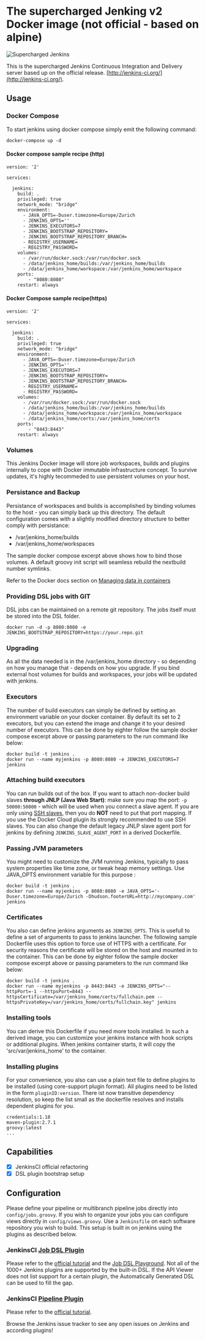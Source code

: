 # The supercharged Jenking v2 Docker image (not official - based on alpine)

![Supercharged Jenkins](superhero.png)

This is the supercharged Jenkins Continuous Integration and Delivery server based up on the official release. [http://jenkins-ci.org/](http://jenkins-ci.org/).

## Usage

### Docker Compose

To start jenkins using docker compose simply emit the following command:
```
docker-compose up -d
```

#### Docker compose sample recipe (http)

```
version: '2'

services:

  jenkins:
    build: .
    privileged: true
    network_mode: "bridge"
    environment:
      - JAVA_OPTS=-Duser.timezone=Europe/Zurich
      - JENKINS_OPTS=''
      - JENKINS_EXECUTORS=7
      - JENKINS_BOOTSTRAP_REPOSITORY=
      - JENKINS_BOOTSTRAP_REPOSITORY_BRANCH=
      - REGISTRY_USERNAME=
      - REGISTRY_PASSWORD=
    volumes:
      - /var/run/docker.sock:/var/run/docker.sock
      - /data/jenkins_home/builds:/var/jenkins_home/builds
      - /data/jenkins_home/workspace:/var/jenkins_home/workspace
    ports:
        - "8080:8080"
    restart: always
```
#### Docker Compose sample recipe(https)

```
version: '2'

services:

  jenkins:
    build: .
    privileged: true
    network_mode: "bridge"
    environment:
      - JAVA_OPTS=-Duser.timezone=Europe/Zurich
      - JENKINS_OPTS=''
      - JENKINS_EXECUTORS=7
      - JENKINS_BOOTSTRAP_REPOSITORY=
      - JENKINS_BOOTSTRAP_REPOSITORY_BRANCH=
      - REGISTRY_USERNAME=
      - REGISTRY_PASSWORD=
    volumes:
      - /var/run/docker.sock:/var/run/docker.sock
      - /data/jenkins_home/builds:/var/jenkins_home/builds
      - /data/jenkins_home/workspace:/var/jenkins_home/workspace
      - /data/jenkins_home/certs:/var/jenkins_home/certs
    ports:
        - "8443:8443"
    restart: always
```

### Volumes

This Jenkins Docker image  will store job workspaces, builds and plugins internally to cope with Docker immutable infrastructure concept. To survive updates, it's highly tecommeded to use persistent volumes on your host. 


### Persistance and Backup

Persistance of workspaces and builds is accomplished by binding volumes to the host - you can simply back up this directory. The default configuration comes with a slightly modified directory structure to better comply with persistance:
* /var/jenkins_home/builds
* /var/jenkins_home/workspaces

The sample docker compose excerpt above shows how to bind those volumes. A default groovy init script will seamless rebuild the nextbuild number symlinks.

Refer to the Docker docs section on [Managing data in containers](https://docs.docker.com/userguide/dockervolumes/)


### Providing DSL jobs with GIT

DSL jobs can be maintained on a remote git repository. The jobs itself must be stored into the DSL folder. 

```
docker run -d -p 8080:8080 -e JENKINS_BOOTSTRAP_REPOSITORY=https://your.repo.git
```


### Upgrading

As all the data needed is in the /var/jenkins_home directory - so depending on how you manage that - depends on how you upgrade. If you bind external host volumes for builds and workspaces, your jobs will be updated with jenkins. 


### Executors

The number of build executors can simply be defined by setting an environment variable on your docker container. By default its set to 2 executors, but you can extend the image and change it to your desired number of executors. This can be done by eighter follow the sample docker compose excerpt above or passing parameters to the run command like below:

```
docker build -t jenkins .
docker run --name myjenkins -p 8080:8080 -e JENKINS_EXECUTORS=7 jenkins
```

### Attaching build executors

You can run builds out of the box. If you want to attach non-docker build slaves **through JNLP (Java Web Start)**: make sure you map the port: ```-p 50000:50000``` - which will be used when you connect a slave agent. If you are only using [SSH slaves](https://wiki.jenkins-ci.org/display/JENKINS/SSH+Slaves+plugin), then you do **NOT** need to put that port mapping. If you use the Docker Cloud plugin its strongly recommended to use SSH slaves.
You can also change the default legacy JNLP slave agent port for jenkins by defining `JENKINS_SLAVE_AGENT_PORT` in a derived Dockerfile.

### Passing JVM parameters

You might need to customize the JVM running Jenkins, typically to pass system properties like time zone, or tweak heap memory settings. Use JAVA_OPTS environment
variable for this purpose :

```
docker build -t jenkins .
docker run --name myjenkins -p 8080:8080 -e JAVA_OPTS='-Duser.timezone=Europe/Zurich -Dhudson.footerURL=http://mycompany.com' jenkins
```

### Certificates

You also can define jenkins arguments as `JENKINS_OPTS`. This is usefull to define a set of arguments to pass to jenkins launcher. The following sample Dockerfile uses this option to force use of HTTPS with a certificate. For security reasons the certificate will be stored on the host and mounted in to the container. This can be done by eighter follow the sample docker compose excerpt above or passing parameters to the run command like below:

```
docker build -t jenkins .
docker run --name myjenkins -p 8443:8443 -e JENKINS_OPTS="--httpPort=-1 --httpsPort=8443 --httpsCertificate=/var/jenkins_home/certs/fullchain.pem --httpsPrivateKey=/var/jenkins_home/certs/fullchain.key" jenkins
```

### Installing tools

You can derive this Dockerfile if you need more tools installed. In such a derived image, you can customize your jenkins instance with hook scripts or additional plugins. When jenkins container starts, it will copy the 'src/var/jenkins_home' to the container. 

### Installing plugins

For your convenience, you also can use a plain text file to define plugins to be installed (using core-support plugin format). All plugins need to be listed in the form `pluginID:version`. There ist now transitive dependency resolution, so keep the list small as the dockerfile resolves and installs dependent plugins for you.
```
credentials:1.18
maven-plugin:2.7.1
groovy:latest
...
```

## Capabilities
- [x] JenkinsCI official refactoring
- [x] DSL plugin bootstrap setup 

## Configuration
Please define your pipeline or multibranch pipeline jobs directly into `config/jobs.groovy`. If you wish to organize your jobs you can configure views directly in `config/views.groovy`. Use a `Jenkinsfile` on each software repository you wish to build. This setup is built in on jenkins using the plugins as described below.

### JenkinsCI [Job DSL Plugin](https://wiki.jenkins-ci.org/display/JENKINS/Job+DSL+Plugin)
Please refer to the [official tutorial](https://github.com/jenkinsci/job-dsl-plugin/wiki) and the [Job DSL Playground](http://job-dsl.herokuapp.com/). Not all of the 1000+ Jenkins plugins are supported by the built-in DSL. If the API Viewer does not list support for a certain plugin, the Automatically Generated DSL can be used to fill the gap.

### JenkinsCI [Pipeline Plugin](https://wiki.jenkins-ci.org/display/JENKINS/Pipeline+Plugin)
Please refer to the [official tutorial](https://github.com/jenkinsci/pipeline-plugin/blob/master/TUTORIAL.md).

Browse the Jenkins issue tracker to see any open issues on Jenkins and according plugins!
